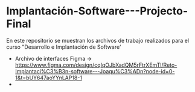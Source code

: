 # Implantación-Software---Projecto-Final

En este repositorio se muestran los archivos de trabajo realizados para el curso "Desarrollo e Implantación de Software'

* Archivo de interfaces Figma -> https://www.figma.com/design/cqIqOJbXadQM5rFtrXEmTl/Reto-Implantaci%C3%B3n-software---Joaqu%C3%ADn?node-id=0-1&t=bUY647aoYYnLAP18-1
* 

